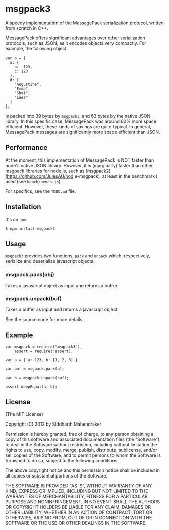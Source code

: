 # msgpack3

A speedy implementation of the MessagePack serialization protocol, written
from scratch in C++.

MessagePack offers significant advantages over other serialization protocols,
such as JSON, as it encodes objects very compactly. For example, the following
object:

```
var o = {
  a: {
    b: -123,
    c: 123
  },
  d: [
    "Augustine",
    "Emma",
    "Shai",
    "Leea"
  ]
};
```

Is packed into 39 bytes by `msgpack3`, and 63 bytes by the native JSON library.
In this specific case, MessagePack was around 60% more space efficient. However,
these kinds of savings are quite typical. In general, MessagePack messages are
significantly more space efficient than JSON.

## Performance

At the moment, this implementation of MessagePack is NOT faster
than node's native JSON library. However, it is (marginally) faster than other
msgpack libraries for node.js, such as [msgpack2](https://github.com/JulesAU/nod
e-msgpack), at least in the benchmark I used (see `bench/bench.js`).

For specifics, see the `TODO.md` file.

## Installation

It's on `npm`:

```
$ npm install msgpack3
```

## Usage

`msgpack3` provides two functions, `pack` and `unpack` which, respectively,
serialize and deserialize javascript objects.

### msgpack.pack(obj)

Takes a javascript object as input and returns a buffer.

### msgpack.unpack(buf)

Takes a buffer as input and returns a javascript object.

See the source code for more details.

## Example

```
var msgpack = require("msgpack3"),
    assert = require("assert);

var a = { a: 123, b: [1, 2, 3] }

var buf = msgpack.pack(o);

var b = msgpack.unpack(buf);

assert.deepEqual(a, b);
```

## License

(The MIT License)

Copyright (C) 2012 by Siddharth Mahendraker

Permission is hereby granted, free of charge, to any person obtaining a copy
of this software and associated documentation files (the "Software"), to deal
in the Software without restriction, including without limitation the rights
to use, copy, modify, merge, publish, distribute, sublicense, and/or sell
copies of the Software, and to permit persons to whom the Software is
furnished to do so, subject to the following conditions:

The above copyright notice and this permission notice shall be included in
all copies or substantial portions of the Software.

THE SOFTWARE IS PROVIDED "AS IS", WITHOUT WARRANTY OF ANY KIND, EXPRESS OR
IMPLIED, INCLUDING BUT NOT LIMITED TO THE WARRANTIES OF MERCHANTABILITY,
FITNESS FOR A PARTICULAR PURPOSE AND NONINFRINGEMENT. IN NO EVENT SHALL THE
AUTHORS OR COPYRIGHT HOLDERS BE LIABLE FOR ANY CLAIM, DAMAGES OR OTHER
LIABILITY, WHETHER IN AN ACTION OF CONTRACT, TORT OR OTHERWISE, ARISING FROM,
OUT OF OR IN CONNECTION WITH THE SOFTWARE OR THE USE OR OTHER DEALINGS IN
THE SOFTWARE.
